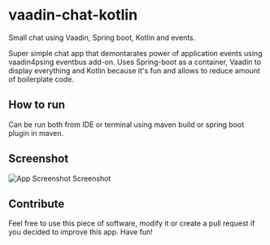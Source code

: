 # vaadin-chat-kotlin
Small chat using Vaadin, Spring boot, Kotlin and events.

Super simple chat app that demontarates power of application events using vaadin4psing eventbus add-on. Uses Spring-boot as a container,
Vaadin to display everything and Kotlin because it's fun and allows to reduce amount of boilerplate code.

## How to run
Can be run both from IDE or terminal using maven build or spring boot plugin in maven.

## Screenshot
![App Screenshot Screenshot](https://monosnap.com/file/AROv6LkLKwV4Lt6WwiKOJWw7nyvFN5 "Screenshot")

## Contribute
Feel free to use this piece of software, modify it or create a pull request if you decided to improve this app. Have fun!
